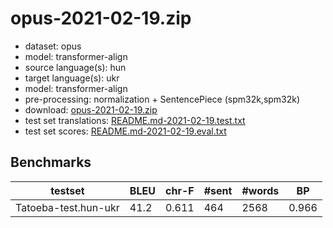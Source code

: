 # opus-2021-02-19.zip

* dataset: opus
* model: transformer-align
* source language(s): hun
* target language(s): ukr
* model: transformer-align
* pre-processing: normalization + SentencePiece (spm32k,spm32k)
* download: [opus-2021-02-19.zip](https://object.pouta.csc.fi/Tatoeba-MT-models/hun-ukr/opus-2021-02-19.zip)
* test set translations: [README.md-2021-02-19.test.txt](https://object.pouta.csc.fi/Tatoeba-MT-models/hun-ukr/README.md-2021-02-19.test.txt)
* test set scores: [README.md-2021-02-19.eval.txt](https://object.pouta.csc.fi/Tatoeba-MT-models/hun-ukr/README.md-2021-02-19.eval.txt)

## Benchmarks

| testset | BLEU  | chr-F | #sent | #words | BP |
|---------|-------|-------|-------|--------|----|
| Tatoeba-test.hun-ukr 	| 41.2 	| 0.611 	| 464 	| 2568 	| 0.966 |

